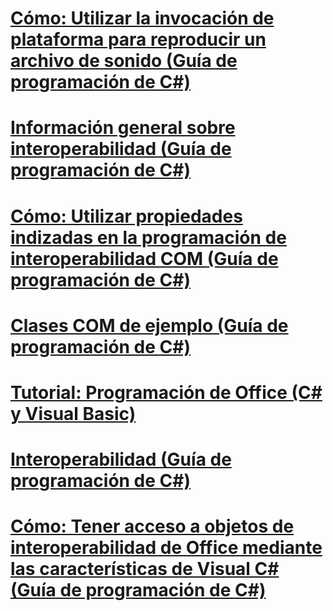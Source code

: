 # [Cómo: Utilizar la invocación de plataforma para reproducir un archivo de sonido (Guía de programación de C#)](how-to-use-platform-invoke-to-play-a-wave-file.md)
# [Información general sobre interoperabilidad (Guía de programación de C#)](interoperability-overview.md)
# [Cómo: Utilizar propiedades indizadas en la programación de interoperabilidad COM (Guía de programación de C#)](how-to-use-indexed-properties-in-com-interop-rogramming.md)
# [Clases COM de ejemplo (Guía de programación de C#)](example-com-class.md)
# [Tutorial: Programación de Office (C# y Visual Basic)](walkthrough-office-programming.md)
# [Interoperabilidad (Guía de programación de C#)](interoperability.md)
# [Cómo: Tener acceso a objetos de interoperabilidad de Office mediante las características de Visual C# (Guía de programación de C#)](how-to-access-office-onterop-objects.md)
